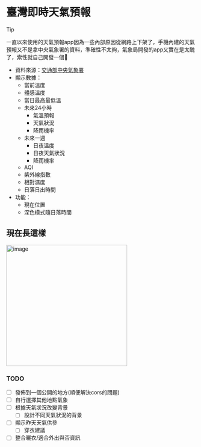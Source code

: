 # 臺灣即時天氣預報

> [!TIP]
> 一直以來使用的天氣預報app因為一些內部原因從網路上下架了，手機內建的天氣預報又不是拿中央氣象署的資料，準確性不太夠，氣象局開發的app又實在是太醜了，索性就自己開發一個🤩

- 資料來源：[交通部中央氣象署](https://www.cwa.gov.tw/)
- 顯示數據：
  - 當前溫度
  - 體感溫度
  - 當日最高最低溫
  - 未來24小時
    - 氣溫預報
    - 天氣狀況
    - 降雨機率
  - 未來一週
    - 日夜溫度
    - 日夜天氣狀況
    - 降雨機率
  - AQI
  - 紫外線指數
  - 相對濕度
  - 日落日出時間
- 功能：
  - 現在位置
  - 深色模式隨日落時間

## 現在長這樣 
<img width="321" alt="image" src="https://github.com/user-attachments/assets/44460453-1be9-4d2d-a89d-45bb3a2d82a8" />

    
### TODO
  * [ ] 發佈到一個公開的地方(順便解決cors的問題)
  * [ ] 自行選擇其他地點氣象
  * [ ] 根據天氣狀況改變背景
    * [ ] 設計不同天氣狀況的背景
  * [ ] 顯示昨天天氣供參
    * [ ] 穿衣建議
  * [ ] 整合曬衣/適合外出與否資訊
